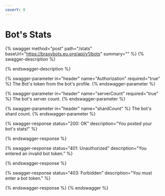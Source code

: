 ```yaml
---
coverY: 0
---
```


# Bot's Stats

{% swagger method="post" path="/stats" baseUrl="https://braxybots.eu.org/api/v1/bots" summary="" %}
{% swagger-description %}

{% endswagger-description %}

{% swagger-parameter in="header" name="Authorization" required="true" %}
The Bot's token from the bot's profile.
{% endswagger-parameter %}

{% swagger-parameter in="header" name="serverCount" required="true" %}
The bot's server count.
{% endswagger-parameter %}

{% swagger-parameter in="header" name="shardCount" %}
The bot's shard count.
{% endswagger-parameter %}

{% swagger-response status="200: OK" description="You posted your bot's stats!" %}

{% endswagger-response %}

{% swagger-response status="401: Unauthorized" description="You entered an invalid bot token." %}

{% endswagger-response %}

{% swagger-response status="403: Forbidden" description="You must enter a bot token." %}

{% endswagger-response %}
{% endswagger %}
